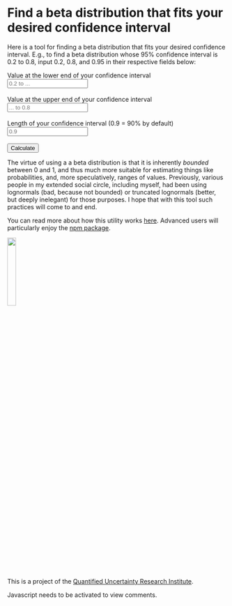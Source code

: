 Find a beta distribution that fits your desired confidence interval
===================================================================

Here is a tool for finding a beta distribution that fits your desired confidence interval. 
E.g., to find a beta distribution whose 95% confidence interval is 0.2 to 0.8, 
input 0.2, 0.8, and 0.95 in their respective fields below:

<form action="/signup" method="post" id="fit-beta"> 
  <div class="field">
    <label for="ci_lower">Value at the lower end of your confidence interval</label>
    <input type="text" id="ci_lower" ci_lower="ci_lower" placeholder="0.2 to ..." class="subscribe-input"/>
  </div>
  <br>
  <div class="field">
    <label for="ci_upper">Value at the upper end of your confidence interval</label>
    <input type="text" id="ci_upper" ci_upper="ci_upper" placeholder="... to 0.8" class="subscribe-input"/>
  </div>
  <br>
  <div class="field">
    <label for="ci_length">Length of your confidence interval (0.9 = 90% by default)</label>
    <input type="text" id="ci_length" ci_length="ci_length" placeholder="0.9" class="subscribe-input"/>
  </div>
  <br>
  <button type="submit" id="submit_button"class="subscribe-button">Calculate</button>
</form>
<p id="result"></p>

<script>

const form = document.getElementById('fit-beta');
const submit_button = document.getElementById('submit_button')
const result_p = document.getElementById('result')

form.addEventListener('submit', (event) => {
	event.preventDefault();
	
	result_p.innerHTML = ''
	// Disable new submits
	submit_button.disabled = 'disabled';
	// console.log(submit_button.innerHTML)
	submit_button.innerHTML = 'Calculating...'

	// get the form data
	let data = {
		ci_lower: form.elements['ci_lower'].value,
		ci_upper: form.elements['ci_upper'].value,
		ci_length: form.elements['ci_length'].value,
	}
	console.log(JSON.stringify(data))

		// make request
  fetch("https://trastos.nunosempere.com/fit-beta", {
		method: "post",
		headers: {
			'Accept': 'application/json',
			'Content-Type': 'application/json'
		},
		body: JSON.stringify(data)
	})
	.then( (response) => response.json())
	.then(result => {
		submit_button.disabled = false;
		submit_button.innerHTML = 'Calculate'
		result_p.innerHTML = `Result: beta(${result[0]}, ${result[1]})`
		console.log(result)
		console.log(JSON.stringify(result, null, 2))
	});
});
</script>

<p>The virtue of using a a beta distribution is that it is inherently <em>bounded</em> between 0 and 1,
and thus much more suitable for estimating things like probabilities, and, more speculatively,
ranges of values. Previously, various people in my extended social circle, including myself,  had been
using lognormals (bad, because not bounded) or truncated lognormals (better, but deeply inelegant) for
those purposes. I hope that with this tool such practices will come to and end.</p>

You can read more about how this utility works [here](https://github.com/quantified-uncertainty/fit-beta.git).
Advanced users will particularly enjoy the [npm package](https://www.npmjs.com/package/fit-beta).

<p><img src="https://images.nunosempere.com/quri/logo.png" style="width: 20%;">
<br>
This is a project of the <a href="https://quantifieduncertainty.org/">Quantified Uncertainty Research Institute</a>.</p>

<p>
  <section id='isso-thread'>
  <noscript>Javascript needs to be activated to view comments.</noscript>
  </section>
</p>

